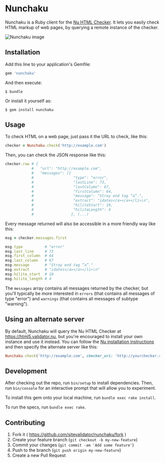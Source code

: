 # Nunchaku

Nunchaku is a Ruby client for the [Nu HTML Checker](https://github.com/validator/validator). It lets you easily check HTML markup of web pages, by querying a remote instance of the checker.

![Nunchaku image](https://dl.dropboxusercontent.com/u/2268180/nunchaku/Nunchaku.png "Nunchaku image taken from http://commons.wikimedia.org/wiki/File:Nunchaku.png")

## Installation

Add this line to your application's Gemfile:

```ruby
gem 'nunchaku'
```

And then execute:

    $ bundle

Or install it yourself as:

    $ gem install nunchaku

## Usage

To check HTML on a web page, just pass it the URL to check, like this:

```ruby
checker = Nunchaku.check('http://example.com')
```

Then, you can check the JSON response like this:

```ruby
checker.raw # {
            #   "url": "http://example.com",
            #   "messages": [{
            #                  "type": "error",
            #                  "lastLine": 73,
            #                  "lastColumn": 67,
            #                  "firstColumn": 64,
            #                  "message": "Stray end tag “a”.",
            #                  "extract": "idates</a></a></li>\n",
            #                  "hiliteStart": 10,
            #                  "hiliteLength": 4
            #                 }, (...)

```

Every message returned will also be accessible in a more friendly way like this:

```ruby
msg = checker.messages.first

msg.type          # "error"
msg.last_line     # 73
msg.first_column  # 64
msg.last_column   # 67
msg.message       # "Stray end tag “a”."
msg.extract       # "idates</a></a></li>\n"
msg.hilite_start  # 10
msg.hilite_length # 4
```

The `messages` array contains all messages returned by the checker, but you'll typically be more interested in `errors` (that contains all messages of type "error") and `warnings` (that contains all messages of subtype "warning").

## Using an alternate server

By default, Nunchaku will query the Nu HTML Checker at https://html5.validator.nu, but you're encouraged to install your own instance and use it instead. You can follow the [Nu installation instructions](https://github.com/validator/validator) and then specify the alternate server like this:

```ruby
Nunchaku.check('http://example.com', checker_uri: 'http://yourchecker.com')
```

## Development

After checking out the repo, run `bin/setup` to install dependencies. Then, run `bin/console` for an interactive prompt that will allow you to experiment.

To install this gem onto your local machine, run `bundle exec rake install`.

To run the specs, run `bundle exec rake`.

## Contributing

1. Fork it ( https://github.com/sitevalidator/nunchaku/fork )
2. Create your feature branch (`git checkout -b my-new-feature`)
3. Commit your changes (`git commit -am 'Add some feature'`)
4. Push to the branch (`git push origin my-new-feature`)
5. Create a new Pull Request

